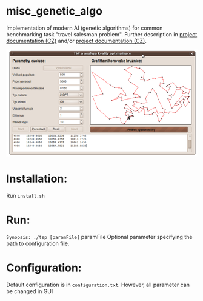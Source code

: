 # misc_genetic_algo
Implementation of modern AI (genetic algorithms) for common benchmarking task "travel salesman problem". Further description in [project documentation (CZ)](https://github.com/xbendl/misc_genetic_algo/blob/main/dokumentace.pdf) and/or [project documentation (CZ)](https://github.com/xbendl/misc_genetic_algo/blob/main/presentation.pdf).

![GUI](https://github.com/xbendl/misc_genetic_algo/blob/main/fig.png)

Installation:
==========
Run `install.sh`

Run:
===
`Synopsis: ./tsp [paramFile]`
paramFile Optional parameter specifying the path to configuration file.

Configuration:
====================
Default configuration is in `configuration.txt`. However, all parameter can be changed in GUI
